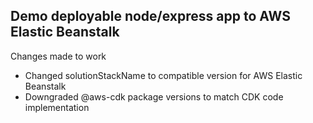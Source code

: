 ## Demo deployable node/express app to AWS Elastic Beanstalk

Changes made to work
- Changed solutionStackName to compatible version for AWS Elastic Beanstalk
- Downgraded @aws-cdk package versions to match CDK code implementation

